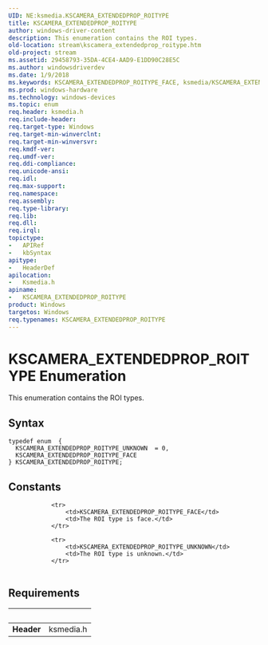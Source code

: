 ```yaml
---
UID: NE:ksmedia.KSCAMERA_EXTENDEDPROP_ROITYPE
title: KSCAMERA_EXTENDEDPROP_ROITYPE
author: windows-driver-content
description: This enumeration contains the ROI types.
old-location: stream\kscamera_extendedprop_roitype.htm
old-project: stream
ms.assetid: 29458793-35DA-4CE4-AAD9-E1DD90C28E5C
ms.author: windowsdriverdev
ms.date: 1/9/2018
ms.keywords: KSCAMERA_EXTENDEDPROP_ROITYPE_FACE, ksmedia/KSCAMERA_EXTENDEDPROP_ROITYPE_UNKNOWN, ksmedia/KSCAMERA_EXTENDEDPROP_ROITYPE, KSCAMERA_EXTENDEDPROP_ROITYPE_UNKNOWN, KSCAMERA_EXTENDEDPROP_ROITYPE, stream.kscamera_extendedprop_roitype, ksmedia/KSCAMERA_EXTENDEDPROP_ROITYPE_FACE, KSCAMERA_EXTENDEDPROP_ROITYPE enumeration [Streaming Media Devices]
ms.prod: windows-hardware
ms.technology: windows-devices
ms.topic: enum
req.header: ksmedia.h
req.include-header: 
req.target-type: Windows
req.target-min-winverclnt: 
req.target-min-winversvr: 
req.kmdf-ver: 
req.umdf-ver: 
req.ddi-compliance: 
req.unicode-ansi: 
req.idl: 
req.max-support: 
req.namespace: 
req.assembly: 
req.type-library: 
req.lib: 
req.dll: 
req.irql: 
topictype:
-	APIRef
-	kbSyntax
apitype:
-	HeaderDef
apilocation:
-	Ksmedia.h
apiname:
-	KSCAMERA_EXTENDEDPROP_ROITYPE
product: Windows
targetos: Windows
req.typenames: KSCAMERA_EXTENDEDPROP_ROITYPE
---
```


# KSCAMERA_EXTENDEDPROP_ROITYPE Enumeration
This enumeration contains the ROI types.

## Syntax
````
typedef enum  { 
  KSCAMERA_EXTENDEDPROP_ROITYPE_UNKNOWN  = 0,
  KSCAMERA_EXTENDEDPROP_ROITYPE_FACE
} KSCAMERA_EXTENDEDPROP_ROITYPE;
````

## Constants

<table>
            
                <tr>
                    <td>KSCAMERA_EXTENDEDPROP_ROITYPE_FACE</td>
                    <td>The ROI type is face.</td>
                </tr>
            
                <tr>
                    <td>KSCAMERA_EXTENDEDPROP_ROITYPE_UNKNOWN</td>
                    <td>The ROI type is unknown.</td>
                </tr>
</table>


## Requirements
| &nbsp; | &nbsp; |
| ---- |:---- |
| **Header** | ksmedia.h |